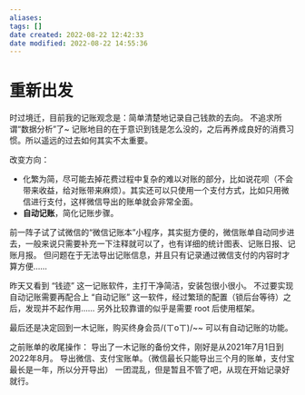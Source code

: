 ```yaml
---
aliases: 
tags: []
date created: 2022-08-22 12:42:33
date modified: 2022-08-22 14:55:36
---
```


# 重新出发

时过境迁，目前我的记账观念是：简单清楚地记录自己钱款的去向。
不追求所谓“数据分析”了~ 记账地目的在于意识到钱是怎么没的，之后再养成良好的消费习惯。所以遥远的过去如何其实不太重要。

改变方向：

- 化繁为简，尽可能去掉花费过程中复杂的难以对账的部分，比如说花呗（不会带来收益，给对账带来麻烦）。其实还可以只使用一个支付方式，比如只用微信进行支付，这样微信导出的账单就会非常全面。
- **自动记账**，简化记账步骤。

前一阵子试了试微信的“微信记账本”小程序，其实挺方便的，微信账单自动同步进去，一般来说只需要补充一下注释就可以了，也有详细的统计图表、记账日报、记账月报。
但问题在于无法导出记账信息，并且只有记录通过微信支付的内容时才算方便……

昨天又看到 “钱迹” 这一记账软件，主打干净简洁，安装包很小很小。
不过要实现自动记账需要再配合上 “自动记账” 这一软件，经过繁琐的配置（锁后台等待）之后，发现并不起作用…… 另外比较靠谱的似乎是需要 root 后使用框架。

最后还是决定回到一木记账，购买终身会员/(ㄒoㄒ)/\~\~ 可以有自动记账的功能。

之前账单的收尾操作：
导出了一木记账的备份文件，刚好是从2021年7月1日到2022年8月。
导出微信、支付宝账单。（微信最长只能导出三个月的账单，支付宝最长是一年，所以分开导出）
一团混乱，但是暂且不管了吧，从现在开始记录好就行。
